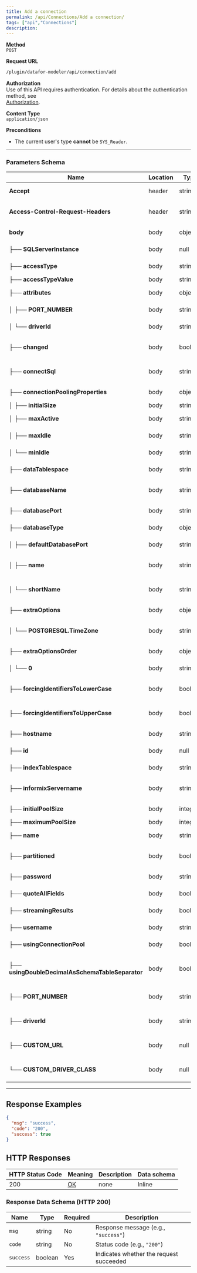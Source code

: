 ```yaml
---
title: Add a connection
permalink: /api/Connections/Add a connection/
tags: ["api","Connections"]
description: 
---
```


**Method**  
`POST`

**Request URL**
```html
/plugin/datafor-modeler/api/connection/add
```

**Authorization**  
Use of this API requires authentication. For details about the authentication method, see  
[Authorization](/api/index/#_5-authentication-security).

**Content Type**  
`application/json`

**Preconditions**
- The current user's type **cannot** be `SYS_Reader`.

---

### **Parameters Schema**

| Name                                      | Location | Type     | Required | Description                        |
|-------------------------------------------|----------|----------|----------|------------------------------------|
| **Accept**                                | header   | string   | No       | Accept header (e.g., `application/json`)      |
| **Access-Control-Request-Headers**        | header   | string   | No       | Specifies which headers will be used during the request |
| **body**                                  | body     | object   | No       | Overall JSON payload                |
| ├── **SQLServerInstance**                 | body     | null     | Yes      | Not applicable (SQL Server only)    |
| ├── **accessType**                        | body     | string   | Yes      | Type of connection access (e.g., `NATIVE`)    |
| ├── **accessTypeValue**                   | body     | string   | Yes      | Same as `accessType`                |
| ├── **attributes**                        | body     | object   | Yes      | Additional connection attributes    |
| │   ├── **PORT_NUMBER**                   | body     | string   | Yes      | Port for the database (e.g., `25432`)         |
| │   └── **driverId**                      | body     | string   | Yes      | Driver identifier (e.g., `postgresql`)        |
| ├── **changed**                           | body     | boolean  | Yes      | Indicates if the connection config has changed |
| ├── **connectSql**                        | body     | string   | Yes      | SQL statement to execute upon connection (optional) |
| ├── **connectionPoolingProperties**       | body     | object   | Yes      | Connection pool settings            |
| │   ├── **initialSize**                   | body     | string   | Yes      | Initial pool size                   |
| │   ├── **maxActive**                     | body     | string   | Yes      | Maximum active connections          |
| │   ├── **maxIdle**                       | body     | string   | Yes      | Maximum idle connections            |
| │   └── **minIdle**                       | body     | string   | Yes      | Minimum idle connections            |
| ├── **dataTablespace**                    | body     | string   | Yes      | Data tablespace (if applicable)     |
| ├── **databaseName**                      | body     | string   | Yes      | Name of the database (e.g., `foodmart`)       |
| ├── **databasePort**                      | body     | string   | Yes      | Port number (e.g., `25432`)         |
| ├── **databaseType**                      | body     | object   | Yes      | Info about the database type        |
| │   ├── **defaultDatabasePort**           | body     | string   | Yes      | Default port (e.g., `5432`)         |
| │   ├── **name**                          | body     | string   | Yes      | Full name of the database type (`PostgreSQL`) |
| │   └── **shortName**                     | body     | string   | Yes      | Abbreviation of the database type (e.g., `POSTGRESQL`) |
| ├── **extraOptions**                      | body     | object   | Yes      | Additional driver-specific options  |
| │   └── **POSTGRESQL.TimeZone**           | body     | string   | Yes      | Time zone setting (e.g., `Australia/Melbourne`)        |
| ├── **extraOptionsOrder**                 | body     | object   | Yes      | Specifies order of extra options    |
| │   └── **0**                              | body     | string   | Yes      | The first item in the order list    |
| ├── **forcingIdentifiersToLowerCase**     | body     | boolean  | Yes      | Whether to force identifiers to lowercase  |
| ├── **forcingIdentifiersToUpperCase**     | body     | boolean  | Yes      | Whether to force identifiers to uppercase  |
| ├── **hostname**                          | body     | string   | Yes      | Host IP or domain (e.g., `127.0.0.1`)        |
| ├── **id**                                | body     | null     | Yes      | Typically unused; set to null       |
| ├── **indexTablespace**                   | body     | string   | Yes      | Index tablespace (if applicable)    |
| ├── **informixServername**                | body     | string   | Yes      | Server name for Informix (unused for PostgreSQL) |
| ├── **initialPoolSize**                   | body     | integer  | Yes      | Initial size for connection pool    |
| ├── **maximumPoolSize**                   | body     | integer  | Yes      | Maximum pool size                   |
| ├── **name**                              | body     | string   | Yes      | Connection name (e.g., `foodmart2`) |
| ├── **partitioned**                       | body     | boolean  | Yes      | Whether the database is partitioned |
| ├── **password**                          | body     | string   | Yes      | Database user password              |
| ├── **quoteAllFields**                    | body     | boolean  | Yes      | Whether to quote all SQL fields     |
| ├── **streamingResults**                  | body     | boolean  | Yes      | Whether to use streaming results    |
| ├── **username**                          | body     | string   | Yes      | Database user name (e.g., `postgres`)         |
| ├── **usingConnectionPool**               | body     | boolean  | Yes      | Whether to use connection pooling   |
| ├── **usingDoubleDecimalAsSchemaTableSeparator** | body | boolean | Yes | Whether to treat double decimals as schema-table separators |
| ├── **PORT_NUMBER**                       | body     | string   | Yes      | Database port number (duplicate with `databasePort`)         |
| ├── **driverId**                          | body     | string   | Yes      | Driver ID (duplicate with `attributes.driverId`)             |
| ├── **CUSTOM_URL**                        | body     | null     | Yes      | Custom URL if not using default driver config |
| └── **CUSTOM_DRIVER_CLASS**               | body     | null     | Yes      | Custom driver class if needed, otherwise null |

---

## **Response Examples**

```json
{
  "msg": "success",
  "code": "200",
  "success": true
}
```

## **HTTP Responses**

| HTTP Status Code | Meaning                                                                 | Description | Data schema |
|------------------|-------------------------------------------------------------------------|------------|------------|
| 200              | [OK](https://tools.ietf.org/html/rfc7231#section-6.3.1)                | none       | Inline     |

### **Response Data Schema (HTTP 200)**

| Name       | Type    | Required | Description                             |
|------------|---------|----------|-----------------------------------------|
| `msg`      | string  | No       | Response message (e.g., `"success"`)    |
| `code`     | string  | No       | Status code (e.g., `"200"`)             |
| `success`  | boolean | Yes      | Indicates whether the request succeeded |